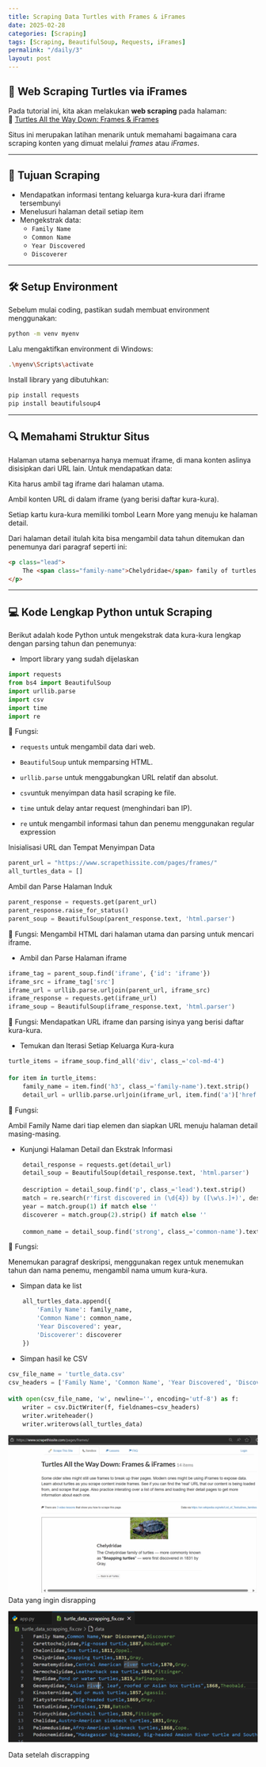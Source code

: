 ```yaml
---
title: Scraping Data Turtles with Frames & iFrames
date: 2025-02-28
categories: [Scraping]
tags: [Scraping, BeautifulSoup, Requests, iFrames]
permalink: "/daily/3"
layout: post
---
```


## 🐢 Web Scraping Turtles via iFrames

Pada tutorial ini, kita akan melakukan **web scraping** pada halaman:  
🔗 [Turtles All the Way Down: Frames & iFrames](https://www.scrapethissite.com/pages/frames/)

Situs ini merupakan latihan menarik untuk memahami bagaimana cara scraping konten yang dimuat melalui *frames* atau *iFrames*.

---

## 🎯 Tujuan Scraping

- Mendapatkan informasi tentang keluarga kura-kura dari iframe tersembunyi
- Menelusuri halaman detail setiap item
- Mengekstrak data:
  - `Family Name`
  - `Common Name`
  - `Year Discovered`
  - `Discoverer`

---

## 🛠️ Setup Environment

Sebelum mulai coding, pastikan sudah membuat environment menggunakan:

```bash
python -m venv myenv
```

Lalu mengaktifkan environment di Windows:
```bash
.\myenv\Scripts\activate
```
Install library yang dibutuhkan:
```bash
pip install requests
pip install beautifulsoup4
```


---

## 🔍 Memahami Struktur Situs
Halaman utama sebenarnya hanya memuat iframe, di mana konten aslinya disisipkan dari URL lain. Untuk mendapatkan data:

Kita harus ambil tag iframe dari halaman utama.

Ambil konten URL di dalam iframe (yang berisi daftar kura-kura).

Setiap kartu kura-kura memiliki tombol Learn More yang menuju ke halaman detail.

Dari halaman detail itulah kita bisa mengambil data tahun ditemukan dan penemunya dari paragraf seperti ini:
```html
<p class="lead">
    The <span class="family-name">Chelydridae</span> family of turtles — more commonly known as "<strong class="common-name">Snapping turtles</strong>" — were first discovered in 1831 by Gray.
</p>
```

---

## 💻 Kode Lengkap Python untuk Scraping
Berikut adalah kode Python untuk mengekstrak data kura-kura lengkap dengan parsing tahun dan penemunya:

- Import library yang sudah dijelaskan
```python
import requests
from bs4 import BeautifulSoup
import urllib.parse
import csv
import time
import re
```

📌 Fungsi:

- `requests` untuk mengambil data dari web.

- `BeautifulSoup` untuk memparsing HTML.

- `urllib.parse` untuk menggabungkan URL relatif dan absolut.

- `csv`untuk menyimpan data hasil scraping ke file.

- `time` untuk delay antar request (menghindari ban IP).

- `re` untuk mengambil informasi tahun dan penemu menggunakan regular expression

Inisialisasi URL dan Tempat Menyimpan Data
```python
parent_url = "https://www.scrapethissite.com/pages/frames/"
all_turtles_data = []
```

 Ambil dan Parse Halaman Induk
```python
parent_response = requests.get(parent_url)
parent_response.raise_for_status()
parent_soup = BeautifulSoup(parent_response.text, 'html.parser')
```
📌 Fungsi:
Mengambil HTML dari halaman utama dan parsing untuk mencari iframe.

- Ambil dan Parse Halaman iframe
```python
iframe_tag = parent_soup.find('iframe', {'id': 'iframe'})
iframe_src = iframe_tag['src']
iframe_url = urllib.parse.urljoin(parent_url, iframe_src)
iframe_response = requests.get(iframe_url)
iframe_soup = BeautifulSoup(iframe_response.text, 'html.parser')
```
📌 Fungsi:
Mendapatkan URL iframe dan parsing isinya yang berisi daftar kura-kura.

-  Temukan dan Iterasi Setiap Keluarga Kura-kura
```python
turtle_items = iframe_soup.find_all('div', class_='col-md-4')

for item in turtle_items:
    family_name = item.find('h3', class_='family-name').text.strip()
    detail_url = urllib.parse.urljoin(iframe_url, item.find('a')['href'])
```

📌 Fungsi:

Ambil Family Name dari tiap elemen dan siapkan URL menuju halaman detail masing-masing.

- Kunjungi Halaman Detail dan Ekstrak Informasi
```python
    detail_response = requests.get(detail_url)
    detail_soup = BeautifulSoup(detail_response.text, 'html.parser')

    description = detail_soup.find('p', class_='lead').text.strip()
    match = re.search(r'first discovered in (\d{4}) by ([\w\s.]+)', description)
    year = match.group(1) if match else ''
    discoverer = match.group(2).strip() if match else ''

    common_name = detail_soup.find('strong', class_='common-name').text.strip()
```

📌 Fungsi:

Menemukan paragraf deskripsi, menggunakan regex untuk menemukan tahun dan nama penemu, mengambil nama umum kura-kura.

- Simpan data ke list
```python
    all_turtles_data.append({
        'Family Name': family_name,
        'Common Name': common_name,
        'Year Discovered': year,
        'Discoverer': discoverer
    })
```

- Simpan hasil ke CSV
```python
csv_file_name = 'turtle_data.csv'
csv_headers = ['Family Name', 'Common Name', 'Year Discovered', 'Discoverer']

with open(csv_file_name, 'w', newline='', encoding='utf-8') as f:
    writer = csv.DictWriter(f, fieldnames=csv_headers)
    writer.writeheader()
    writer.writerows(all_turtles_data)
```

![Before](/assets/images/1.png)
Data yang ingin disrapping


![After](/assets/images/2.png)

Data setelah discrapping